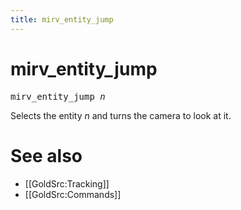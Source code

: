 ```yaml
---
title: mirv_entity_jump
---
```


# mirv_entity_jump

<tt>mirv_entity_jump _n_</tt>

Selects the entity _n_ and turns the camera to look at it.

# See also

* [[GoldSrc:Tracking]]
* [[GoldSrc:Commands]]
